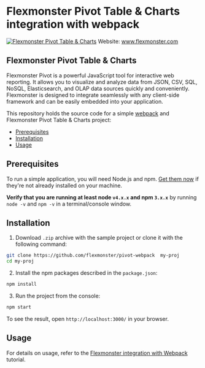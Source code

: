 # Flexmonster Pivot Table & Charts integration with webpack
[![Flexmonster Pivot Table & Charts](https://cdn.flexmonster.com/landing.png)](http://flexmonster.com)
Website: www.flexmonster.com

## Flexmonster Pivot Table & Charts

Flexmonster Pivot is a powerful JavaScript tool for interactive web reporting. It allows you to visualize and analyze data from JSON, CSV, SQL, NoSQL, Elasticsearch, and OLAP data sources quickly and conveniently. Flexmonster is designed to integrate seamlessly with any client-side framework and can be easily embedded into your application.

This repository holds the source code for a simple [webpack](https://webpack.js.org/) and Flexmonster Pivot Table & Charts project:

* [Prerequisites](#prerequisites)
* [Installation](#installation)
* [Usage](#usage)

## <a href="prerequisites"></a>Prerequisites

To run a simple application, you will need Node.js and npm. <a href="https://docs.npmjs.com/getting-started/installing-node" target="_blank" title="Installing Node.js and updating npm">
Get them now</a> if they're not already installed on your machine.
 
**Verify that you are running at least node `v4.x.x` and npm `3.x.x`**
by running `node -v` and `npm -v` in a terminal/console window.

## <a href="installation"></a>Installation

1. Download `.zip` archive with the sample project or clone it with the following command:
```bash
git clone https://github.com/flexmonster/pivot-webpack  my-proj
cd my-proj
```

2. Install the npm packages described in the `package.json`:

```bash
npm install
```

3. Run the project from the console:

```bash
npm start
```

To see the result, open `http://localhost:3000/` in your browser.

## <a href="usage"></a>Usage

For details on usage, refer to the [Flexmonster integration with Webpack](https://www.flexmonster.com/doc/integration-with-webpack/) tutorial.
